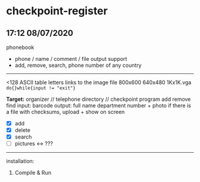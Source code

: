 # checkpoint-register
## 17:12 08/07/2020
phonebook
- phone / name / comment /
file output support
- add, remove, search,
phone number of any country
-------------------------------
<128 ASCII table letters
links to the image file 800x600 640x480 1Kx1K.vga
`do{}while{input != "exit"}`

**Target:**
organizer // telephone directory // checkpoint program
add remove find
input: barcode
output: full name department number + photo
if there is a file with checksums, upload + show on screen

- [x] add
- [x] delete
- [x] search
- [ ] pictures <-> ???
-------------------------------
installation:
1. Compile & Run
